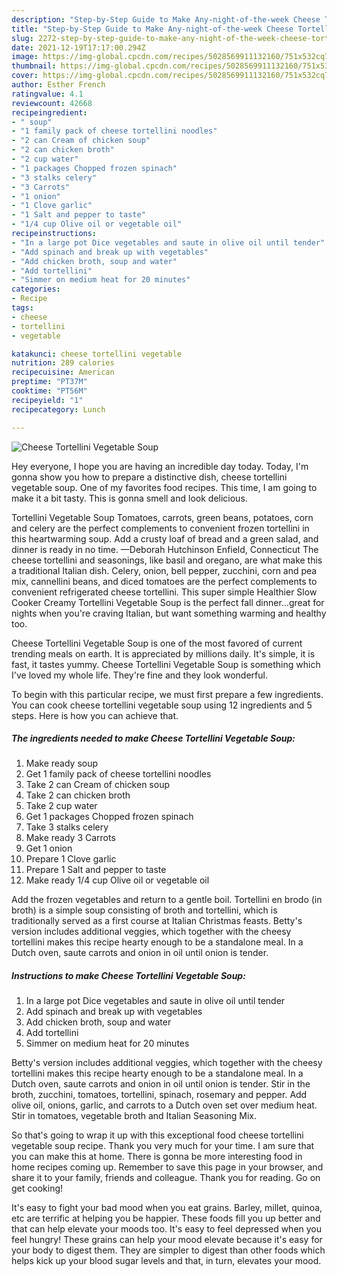 ```yaml
---
description: "Step-by-Step Guide to Make Any-night-of-the-week Cheese Tortellini Vegetable Soup"
title: "Step-by-Step Guide to Make Any-night-of-the-week Cheese Tortellini Vegetable Soup"
slug: 2272-step-by-step-guide-to-make-any-night-of-the-week-cheese-tortellini-vegetable-soup
date: 2021-12-19T17:17:00.294Z
image: https://img-global.cpcdn.com/recipes/5028569911132160/751x532cq70/cheese-tortellini-vegetable-soup-recipe-main-photo.jpg
thumbnail: https://img-global.cpcdn.com/recipes/5028569911132160/751x532cq70/cheese-tortellini-vegetable-soup-recipe-main-photo.jpg
cover: https://img-global.cpcdn.com/recipes/5028569911132160/751x532cq70/cheese-tortellini-vegetable-soup-recipe-main-photo.jpg
author: Esther French
ratingvalue: 4.1
reviewcount: 42668
recipeingredient:
- " soup"
- "1 family pack of cheese tortellini noodles"
- "2 can Cream of chicken soup"
- "2 can chicken broth"
- "2 cup water"
- "1 packages Chopped frozen spinach"
- "3 stalks celery"
- "3 Carrots"
- "1 onion"
- "1 Clove garlic"
- "1 Salt and pepper to taste"
- "1/4 cup Olive oil or vegetable oil"
recipeinstructions:
- "In a large pot Dice vegetables and saute in olive oil until tender"
- "Add spinach and break up with vegetables"
- "Add chicken broth, soup and water"
- "Add tortellini"
- "Simmer on medium heat for 20 minutes"
categories:
- Recipe
tags:
- cheese
- tortellini
- vegetable

katakunci: cheese tortellini vegetable 
nutrition: 289 calories
recipecuisine: American
preptime: "PT37M"
cooktime: "PT56M"
recipeyield: "1"
recipecategory: Lunch

---
```



![Cheese Tortellini Vegetable Soup](https://img-global.cpcdn.com/recipes/5028569911132160/751x532cq70/cheese-tortellini-vegetable-soup-recipe-main-photo.jpg)

Hey everyone, I hope you are having an incredible day today. Today, I'm gonna show you how to prepare a distinctive dish, cheese tortellini vegetable soup. One of my favorites food recipes. This time, I am going to make it a bit tasty. This is gonna smell and look delicious.

Tortellini Vegetable Soup Tomatoes, carrots, green beans, potatoes, corn and celery are the perfect complements to convenient frozen tortellini in this heartwarming soup. Add a crusty loaf of bread and a green salad, and dinner is ready in no time. —Deborah Hutchinson Enfield, Connecticut The cheese tortellini and seasonings, like basil and oregano, are what make this a traditional Italian dish. Celery, onion, bell pepper, zucchini, corn and pea mix, cannellini beans, and diced tomatoes are the perfect complements to convenient refrigerated cheese tortellini. This super simple Healthier Slow Cooker Creamy Tortellini Vegetable Soup is the perfect fall dinner…great for nights when you&#39;re craving Italian, but want something warming and healthy too.

Cheese Tortellini Vegetable Soup is one of the most favored of current trending meals on earth. It is appreciated by millions daily. It's simple, it is fast, it tastes yummy. Cheese Tortellini Vegetable Soup is something which I've loved my whole life. They're fine and they look wonderful.


To begin with this particular recipe, we must first prepare a few ingredients. You can cook cheese tortellini vegetable soup using 12 ingredients and 5 steps. Here is how you can achieve that.

<!--inarticleads1-->

##### The ingredients needed to make Cheese Tortellini Vegetable Soup:

1. Make ready  soup
1. Get 1 family pack of cheese tortellini noodles
1. Take 2 can Cream of chicken soup
1. Take 2 can chicken broth
1. Take 2 cup water
1. Get 1 packages Chopped frozen spinach
1. Take 3 stalks celery
1. Make ready 3 Carrots
1. Get 1 onion
1. Prepare 1 Clove garlic
1. Prepare 1 Salt and pepper to taste
1. Make ready 1/4 cup Olive oil or vegetable oil


Add the frozen vegetables and return to a gentle boil. Tortellini en brodo (in broth) is a simple soup consisting of broth and tortellini, which is traditionally served as a first course at Italian Christmas feasts. Betty&#39;s version includes additional veggies, which together with the cheesy tortellini makes this recipe hearty enough to be a standalone meal. In a Dutch oven, saute carrots and onion in oil until onion is tender. 

<!--inarticleads2-->

##### Instructions to make Cheese Tortellini Vegetable Soup:

1. In a large pot Dice vegetables and saute in olive oil until tender
1. Add spinach and break up with vegetables
1. Add chicken broth, soup and water
1. Add tortellini
1. Simmer on medium heat for 20 minutes


Betty&#39;s version includes additional veggies, which together with the cheesy tortellini makes this recipe hearty enough to be a standalone meal. In a Dutch oven, saute carrots and onion in oil until onion is tender. Stir in the broth, zucchini, tomatoes, tortellini, spinach, rosemary and pepper. Add olive oil, onions, garlic, and carrots to a Dutch oven set over medium heat. Stir in tomatoes, vegetable broth and Italian Seasoning Mix. 

So that's going to wrap it up with this exceptional food cheese tortellini vegetable soup recipe. Thank you very much for your time. I am sure that you can make this at home. There is gonna be more interesting food in home recipes coming up. Remember to save this page in your browser, and share it to your family, friends and colleague. Thank you for reading. Go on get cooking!

It's easy to fight your bad mood when you eat grains. Barley, millet, quinoa, etc are terrific at helping you be happier. These foods fill you up better and that can help elevate your moods too. It's easy to feel depressed when you feel hungry! These grains can help your mood elevate because it's easy for your body to digest them. They are simpler to digest than other foods which helps kick up your blood sugar levels and that, in turn, elevates your mood.
